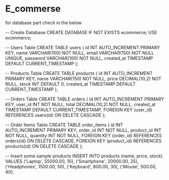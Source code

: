 # E_commerse

for database part check in the below 

-- Create Database
CREATE DATABASE IF NOT EXISTS ecommerce;
USE ecommerce;

-- Users Table
CREATE TABLE users (
  id INT AUTO_INCREMENT PRIMARY KEY,
  name VARCHAR(100) NOT NULL,
  email VARCHAR(150) NOT NULL UNIQUE,
  password VARCHAR(100) NOT NULL,
  created_at TIMESTAMP DEFAULT CURRENT_TIMESTAMP
);

-- Products Table
CREATE TABLE products (
  id INT AUTO_INCREMENT PRIMARY KEY,
  name VARCHAR(150) NOT NULL,
  price DECIMAL(10,2) NOT NULL,
  stock INT DEFAULT 0,
  created_at TIMESTAMP DEFAULT CURRENT_TIMESTAMP
);

-- Orders Table
CREATE TABLE orders (
  id INT AUTO_INCREMENT PRIMARY KEY,
  user_id INT NOT NULL,
  total DECIMAL(10,2) NOT NULL,
  created_at TIMESTAMP DEFAULT CURRENT_TIMESTAMP,
  FOREIGN KEY (user_id) REFERENCES users(id) ON DELETE CASCADE
);

-- Order Items Table
CREATE TABLE order_items (
  id INT AUTO_INCREMENT PRIMARY KEY,
  order_id INT NOT NULL,
  product_id INT NOT NULL,
  quantity INT NOT NULL,
  FOREIGN KEY (order_id) REFERENCES orders(id) ON DELETE CASCADE,
  FOREIGN KEY (product_id) REFERENCES products(id) ON DELETE CASCADE
);

-- Insert some sample products
INSERT INTO products (name, price, stock) VALUES
('Laptop', 55000.00, 10),
('Smartphone', 20000.00, 25),
('Headphones', 1500.00, 50),
('Keyboard', 800.00, 30),
('Mouse', 500.00, 40);
